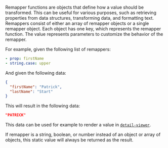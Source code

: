 
Remapper functions are objects that define how a value should be transformed. This can be useful for
various purposes, such as retrieving properties from data structures, transforming data, and
formatting text. Remappers consist of either an array of remapper objects or a single remapper
object. Each object has one key, which represents the remapper function. The value represents
parameters to customize the behavior of the remapper.

For example, given the following list of remappers:

```yaml
- prop: firstName
- string.case: upper
```

And given the following data:

```json
{
  "firstName": "Patrick",
  "lastName": "Start"
}
```

This will result in the following data:

```json
"PATRICK"
```

This data can be used for example to render a value in
[`detail-viewer`](/blocks/@appsemble/detail-viewer).

If remapper is a string, boolean, or number instead of an object or array of objects, this static
value will always be returned as the result.